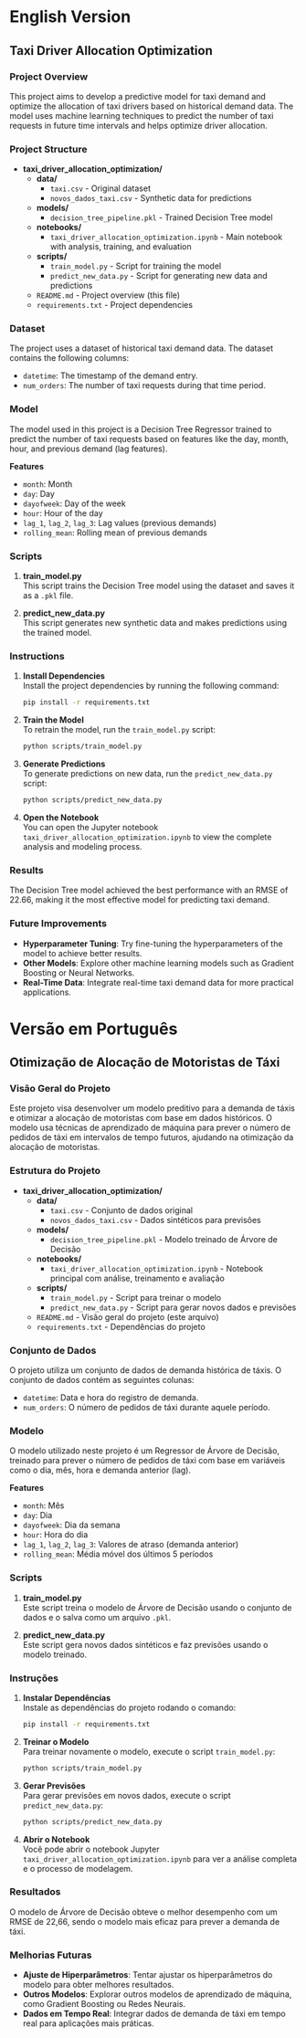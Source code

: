 # English Version

## Taxi Driver Allocation Optimization

### Project Overview

This project aims to develop a predictive model for taxi demand and optimize the allocation of taxi drivers based on historical demand data. The model uses machine learning techniques to predict the number of taxi requests in future time intervals and helps optimize driver allocation.

### Project Structure

- **taxi_driver_allocation_optimization/**
  - **data/**
    - `taxi.csv` - Original dataset
    - `novos_dados_taxi.csv` - Synthetic data for predictions
  - **models/**
    - `decision_tree_pipeline.pkl` - Trained Decision Tree model
  - **notebooks/**
    - `taxi_driver_allocation_optimization.ipynb` - Main notebook with analysis, training, and evaluation
  - **scripts/**
    - `train_model.py` - Script for training the model
    - `predict_new_data.py` - Script for generating new data and predictions
  - `README.md` - Project overview (this file)
  - `requirements.txt` - Project dependencies

### Dataset

The project uses a dataset of historical taxi demand data. The dataset contains the following columns:

- `datetime`: The timestamp of the demand entry.
- `num_orders`: The number of taxi requests during that time period.

### Model

The model used in this project is a Decision Tree Regressor trained to predict the number of taxi requests based on features like the day, month, hour, and previous demand (lag features).

**Features**

- `month`: Month
- `day`: Day
- `dayofweek`: Day of the week
- `hour`: Hour of the day
- `lag_1`, `lag_2`, `lag_3`: Lag values (previous demands)
- `rolling_mean`: Rolling mean of previous demands

### Scripts

1. **train_model.py**  
   This script trains the Decision Tree model using the dataset and saves it as a `.pkl` file.

2. **predict_new_data.py**  
   This script generates new synthetic data and makes predictions using the trained model.

### Instructions

1. **Install Dependencies**  
   Install the project dependencies by running the following command:

    ```bash
    pip install -r requirements.txt
    ```

2. **Train the Model**  
   To retrain the model, run the `train_model.py` script:

    ```bash
    python scripts/train_model.py
    ```

3. **Generate Predictions**  
   To generate predictions on new data, run the `predict_new_data.py` script:

    ```bash
    python scripts/predict_new_data.py
    ```

4. **Open the Notebook**  
   You can open the Jupyter notebook `taxi_driver_allocation_optimization.ipynb` to view the complete analysis and modeling process.

### Results

The Decision Tree model achieved the best performance with an RMSE of 22.66, making it the most effective model for predicting taxi demand.

### Future Improvements

- **Hyperparameter Tuning**: Try fine-tuning the hyperparameters of the model to achieve better results.
- **Other Models**: Explore other machine learning models such as Gradient Boosting or Neural Networks.
- **Real-Time Data**: Integrate real-time taxi demand data for more practical applications.

# Versão em Português
## Otimização de Alocação de Motoristas de Táxi
### Visão Geral do Projeto

Este projeto visa desenvolver um modelo preditivo para a demanda de táxis e otimizar a alocação de motoristas com base em dados históricos. O modelo usa técnicas de aprendizado de máquina para prever o número de pedidos de táxi em intervalos de tempo futuros, ajudando na otimização da alocação de motoristas.

### Estrutura do Projeto

- **taxi_driver_allocation_optimization/**
  - **data/**
    - `taxi.csv` - Conjunto de dados original
    - `novos_dados_taxi.csv` - Dados sintéticos para previsões
  - **models/**
    - `decision_tree_pipeline.pkl` - Modelo treinado de Árvore de Decisão
  - **notebooks/**
    - `taxi_driver_allocation_optimization.ipynb` - Notebook principal com análise, treinamento e avaliação
  - **scripts/**
    - `train_model.py` - Script para treinar o modelo
    - `predict_new_data.py` - Script para gerar novos dados e previsões
  - `README.md` - Visão geral do projeto (este arquivo)
  - `requirements.txt` - Dependências do projeto

### Conjunto de Dados

O projeto utiliza um conjunto de dados de demanda histórica de táxis. O conjunto de dados contém as seguintes colunas:

- `datetime`: Data e hora do registro de demanda.
- `num_orders`: O número de pedidos de táxi durante aquele período.

### Modelo

O modelo utilizado neste projeto é um Regressor de Árvore de Decisão, treinado para prever o número de pedidos de táxi com base em variáveis como o dia, mês, hora e demanda anterior (lag).

**Features**

- `month`: Mês
- `day`: Dia
- `dayofweek`: Dia da semana
- `hour`: Hora do dia
- `lag_1`, `lag_2`, `lag_3`: Valores de atraso (demanda anterior)
- `rolling_mean`: Média móvel dos últimos 5 períodos

### Scripts

1. **train_model.py**  
   Este script treina o modelo de Árvore de Decisão usando o conjunto de dados e o salva como um arquivo `.pkl`.

2. **predict_new_data.py**  
   Este script gera novos dados sintéticos e faz previsões usando o modelo treinado.

### Instruções

1. **Instalar Dependências**  
   Instale as dependências do projeto rodando o comando:

    ```bash
    pip install -r requirements.txt
    ```

2. **Treinar o Modelo**  
   Para treinar novamente o modelo, execute o script `train_model.py`:

    ```bash
    python scripts/train_model.py
    ```

3. **Gerar Previsões**  
   Para gerar previsões em novos dados, execute o script `predict_new_data.py`:

    ```bash
    python scripts/predict_new_data.py
    ```

4. **Abrir o Notebook**  
   Você pode abrir o notebook Jupyter `taxi_driver_allocation_optimization.ipynb` para ver a análise completa e o processo de modelagem.

### Resultados

O modelo de Árvore de Decisão obteve o melhor desempenho com um RMSE de 22,66, sendo o modelo mais eficaz para prever a demanda de táxi.

### Melhorias Futuras

- **Ajuste de Hiperparâmetros**: Tentar ajustar os hiperparâmetros do modelo para obter melhores resultados.
- **Outros Modelos**: Explorar outros modelos de aprendizado de máquina, como Gradient Boosting ou Redes Neurais.
- **Dados em Tempo Real**: Integrar dados de demanda de táxi em tempo real para aplicações mais práticas.
